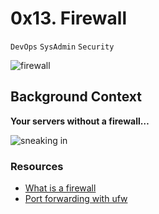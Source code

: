 # 0x13. Firewall
``DevOps`` ``SysAdmin`` ``Security``

![firewall](https://s3.amazonaws.com/intranet-projects-files/holbertonschool-sysadmin_devops/284/V1HjQ1Y.png)

## Background Context
**Your servers without a firewall…**

![sneaking in](https://s3.amazonaws.com/intranet-projects-files/holbertonschool-sysadmin_devops/155/holbertonschool-firewall.gif)

### Resources
- [What is a firewall](https://en.wikipedia.org/wiki/Firewall_%28computing%29)
- [Port forwarding with ufw](https://serverfault.com/questions/238563/can-i-use-ufw-to-setup-a-port-forward)
